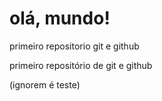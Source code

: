 # olá, mundo!
 primeiro repositorio git e github

 primeiro repositório de git e github

(ignorem é teste)